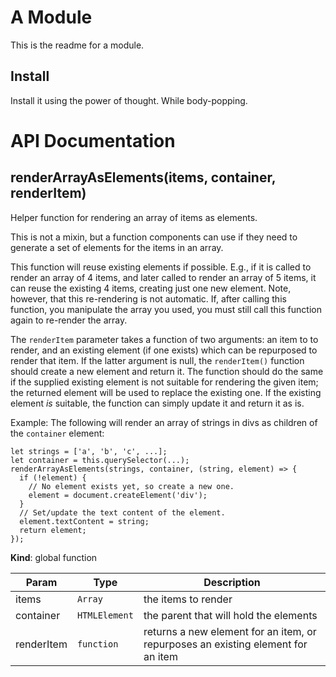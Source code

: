 # A Module
This is the readme for a module.

## Install
Install it using the power of thought. While body-popping.

# API Documentation
<a name="renderArrayAsElements"></a>
## renderArrayAsElements(items, container, renderItem)
Helper function for rendering an array of items as elements.

This is not a mixin, but a function components can use if they need to
generate a set of elements for the items in an array.

This function will reuse existing elements if possible. E.g., if it is called
to render an array of 4 items, and later called to render an array of 5
items, it can reuse the existing 4 items, creating just one new element.
Note, however, that this re-rendering is not automatic. If, after calling
this function, you manipulate the array you used, you must still call this
function again to re-render the array.

The `renderItem` parameter takes a function of two arguments: an item to
to render, and an existing element (if one exists) which can be repurposed to
render that item. If the latter argument is null, the `renderItem()` function
should create a new element and return it. The function should do the same
if the supplied existing element is not suitable for rendering the given
item; the returned element will be used to replace the existing one. If the
existing element *is* suitable, the function can simply update it and return
it as is.

Example: The following will render an array of strings in divs as children
of the `container` element:

    let strings = ['a', 'b', 'c', ...];
    let container = this.querySelector(...);
    renderArrayAsElements(strings, container, (string, element) => {
      if (!element) {
        // No element exists yet, so create a new one.
        element = document.createElement('div');
      }
      // Set/update the text content of the element.
      element.textContent = string;
      return element;
    });

  **Kind**: global function

| Param | Type | Description |
| --- | --- | --- |
| items | <code>Array</code> | the items to render |
| container | <code>HTMLElement</code> | the parent that will hold the elements |
| renderItem | <code>function</code> | returns a new element for an item, or                                repurposes an existing element for an item |

